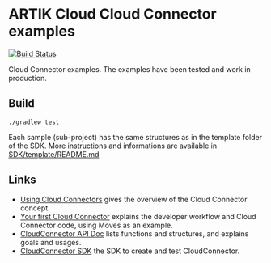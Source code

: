 ARTIK Cloud Cloud Connector examples
==============================

[![Build Status](https://travis-ci.org/samsungsamiio/sami-cloudconnector-samples.svg?branch=master)](https://travis-ci.org/samsungsamiio/sami-cloudconnector-samples)

Cloud Connector examples. The examples have been tested and work in production.

Build
-----

```
./gradlew test
```

Each sample (sub-project) has the same structures as in the template folder of the SDK.
More instructions and informations are available in [SDK/template/README.md](https://github.com/samsungsamiio/sami-cloudconnector-sdk/blob/master/template/README.md)
 
Links
-----

 * [Using Cloud Connectors](https://developer.samsungsami.io/sami/sami-documentation/using-cloud-connectors.html) gives the overview of the Cloud Connector concept.
 * [Your first Cloud Connector](https://developer.samsungsami.io/sami/demos-tools/your-first-cloud-connector.html) explains the developer workflow and Cloud Connector code, using Moves as an example.
 * [CloudConnector API Doc](http://samsungsamiio.github.io/sami-cloudconnector-sdk/apidoc/) lists functions and structures, and explains goals and usages.
 * [CloudConnector SDK](http://samsungsamiio.github.io/sami-cloudconnector-sdk/) the SDK to create and test CloudConnector.


